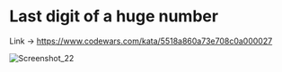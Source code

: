 # Last digit of a huge number

Link -> https://www.codewars.com/kata/5518a860a73e708c0a000027

![Screenshot_22](https://user-images.githubusercontent.com/67561023/228398390-0ae39ea9-6415-4457-b757-05050f205e6d.png)
